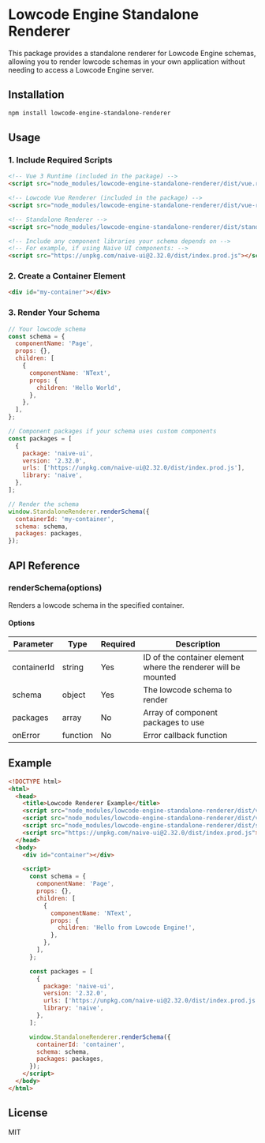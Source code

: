 # Lowcode Engine Standalone Renderer

This package provides a standalone renderer for Lowcode Engine schemas, allowing you to render lowcode schemas in your own application without needing to access a Lowcode Engine server.

## Installation

```bash
npm install lowcode-engine-standalone-renderer
```

## Usage

### 1. Include Required Scripts

```html
<!-- Vue 3 Runtime (included in the package) -->
<script src="node_modules/lowcode-engine-standalone-renderer/dist/vue.runtime.global.js"></script>

<!-- Lowcode Vue Renderer (included in the package) -->
<script src="node_modules/lowcode-engine-standalone-renderer/dist/vue-renderer.js"></script>

<!-- Standalone Renderer -->
<script src="node_modules/lowcode-engine-standalone-renderer/dist/standalone-renderer.js"></script>

<!-- Include any component libraries your schema depends on -->
<!-- For example, if using Naive UI components: -->
<script src="https://unpkg.com/naive-ui@2.32.0/dist/index.prod.js"></script>
```

### 2. Create a Container Element

```html
<div id="my-container"></div>
```

### 3. Render Your Schema

```javascript
// Your lowcode schema
const schema = {
  componentName: 'Page',
  props: {},
  children: [
    {
      componentName: 'NText',
      props: {
        children: 'Hello World',
      },
    },
  ],
};

// Component packages if your schema uses custom components
const packages = [
  {
    package: 'naive-ui',
    version: '2.32.0',
    urls: ['https://unpkg.com/naive-ui@2.32.0/dist/index.prod.js'],
    library: 'naive',
  },
];

// Render the schema
window.StandaloneRenderer.renderSchema({
  containerId: 'my-container',
  schema: schema,
  packages: packages,
});
```

## API Reference

### renderSchema(options)

Renders a lowcode schema in the specified container.

#### Options

| Parameter   | Type     | Required | Description                                                    |
| ----------- | -------- | -------- | -------------------------------------------------------------- |
| containerId | string   | Yes      | ID of the container element where the renderer will be mounted |
| schema      | object   | Yes      | The lowcode schema to render                                   |
| packages    | array    | No       | Array of component packages to use                             |
| onError     | function | No       | Error callback function                                        |

## Example

```html
<!DOCTYPE html>
<html>
  <head>
    <title>Lowcode Renderer Example</title>
    <script src="node_modules/lowcode-engine-standalone-renderer/dist/vue.runtime.global.js"></script>
    <script src="node_modules/lowcode-engine-standalone-renderer/dist/vue-renderer.js"></script>
    <script src="node_modules/lowcode-engine-standalone-renderer/dist/standalone-renderer.js"></script>
    <script src="https://unpkg.com/naive-ui@2.32.0/dist/index.prod.js"></script>
  </head>
  <body>
    <div id="container"></div>

    <script>
      const schema = {
        componentName: 'Page',
        props: {},
        children: [
          {
            componentName: 'NText',
            props: {
              children: 'Hello from Lowcode Engine!',
            },
          },
        ],
      };

      const packages = [
        {
          package: 'naive-ui',
          version: '2.32.0',
          urls: ['https://unpkg.com/naive-ui@2.32.0/dist/index.prod.js'],
          library: 'naive',
        },
      ];

      window.StandaloneRenderer.renderSchema({
        containerId: 'container',
        schema: schema,
        packages: packages,
      });
    </script>
  </body>
</html>
```

## License

MIT
